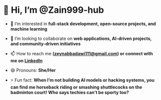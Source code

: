# 👋 Hi, I’m @Zain999-hub

- 👀 I’m interested in **full-stack development, open-source projects, and machine learning**
  
- 💞️ I’m looking to collaborate on **web applications, AI-driven projects, and community-driven initiatives**

- 📫 How to reach me **(zeynabbadawi111@gmail.com) or connect with me on [LinkedIn](https://www.linkedin.com/in/zainab-badawi)**

- 😄 Pronouns: **She/Her**

- ⚡ Fun fact: **When I’m not building AI models or hacking systems, you can find me horseback riding or smashing shuttlecocks on the badminton court! Who says techies can’t be sporty too?**

<!---
Zain999-hub/Zain999-hub is a ✨ special ✨ repository because its `README.md` (this file) appears on your GitHub profile.
You can click the Preview link to take a look at your changes.
--->
